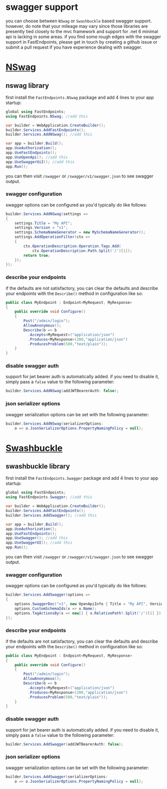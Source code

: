 # swagger support

you can choose between `NSwag` or `Swashbuckle` based swagger support. however, do note that your mileage may vary since those libraries are presently tied closely to the mvc framework and support for .net 6 minimal api is lacking in some areas. if you find some rough edges with the swagger support in FastEndpoints, please get in touch by creating a github issue or submit a pull request if you have experience dealing with swagger.

# [NSwag](#tab/nswag)

## nswag library

first install the `FastEndpoints.NSwag` package and add 4 lines to your app startup:

```csharp
global using FastEndpoints;
using FastEndpoints.NSwag; //add this

var builder = WebApplication.CreateBuilder();
builder.Services.AddFastEndpoints();
builder.Services.AddNSwag(); //add this

var app = builder.Build();
app.UseAuthorization();
app.UseFastEndpoints();
app.UseOpenApi(); //add this
app.UseSwaggerUi3(); //add this
app.Run();
```

you can then visit `/swagger` or `/swagger/v1/swagger.json` to see swagger output.

### swagger configuration
swagger options can be configured as you'd typically do like follows:
```csharp
builder.Services.AddNSwag(settings =>
{
    settings.Title = "My API";
    settings.Version = "v1";
    settings.SchemaNameGenerator = new MySchemaNameGenerator();
    settings.AddOperationFilter(ctx =>
    {
        ctx.OperationDescription.Operation.Tags.Add(
            ctx.OperationDescription.Path.Split('/')[1]);
        return true;
    });
});
```

### describe your endpoints
if the defaults are not satisfactory, you can clear the defaults and describe your endpoints with the `Describe()` method in configuration like so:
```csharp
public class MyEndpoint : Endpoint<MyRequest, MyResponse>
{
    public override void Configure()
    {
        Post("/admin/login");
        AllowAnonymous();
        Describe(b => b
          .Accepts<MyRequest>("application/json")
          .Produces<MyResponse>(200,"application/json")
          .ProducesProblem(500,"text/plain"));
    }
}
```

### disable swagger auth
support for jwt bearer auth is automatically added. if you need to disable it, simply pass a `false` value to the following parameter:
```csharp
builder.Services.AddNSwag(addJWTBearerAuth: false);
```

### json serializer options
swagger serialization options can be set with the following parameter:
```csharp
builder.Services.AddNSwag(serializerOptions:
    o => o.JsonSerializerOptions.PropertyNamingPolicy = null);
```

# [Swashbuckle](#tab/swashbuckle)

## swashbuckle library

first install the `FastEndpoints.Swagger` package and add 4 lines to your app startup:

```csharp
global using FastEndpoints;
using FastEndpoints.Swagger; //add this

var builder = WebApplication.CreateBuilder();
builder.Services.AddFastEndpoints();
builder.Services.AddSwagger(); //add this

var app = builder.Build();
app.UseAuthorization();
app.UseFastEndpoints();
app.UseSwagger(); //add this
app.UseSwaggerUI(); //add this
app.Run();
```

you can then visit `/swagger` or `/swagger/v1/swagger.json` to see swagger output.

### swagger configuration
swagger options can be configured as you'd typically do like follows:
```csharp
builder.Services.AddSwagger(options =>
{
    options.SwaggerDoc("v1", new OpenApiInfo { Title = "My API", Version = "v1" });
    options.CustomSchemaIds(x => x.Name);
    options.TagActionsBy(x => new[] { x.RelativePath?.Split('/')[1] });
});
```

### describe your endpoints
if the defaults are not satisfactory, you can clear the defaults and describe your endpoints with the `Describe()` method in configuration like so:
```csharp
public class MyEndpoint : Endpoint<MyRequest, MyResponse>
{
    public override void Configure()
    {
        Post("/admin/login");
        AllowAnonymous();
        Describe(b => b
          .Accepts<MyRequest>("application/json")
          .Produces<MyResponse>(200,"application/json")
          .ProducesProblem(500,"text/plain"));
    }
}
```

### disable swagger auth
support for jwt bearer auth is automatically added. if you need to disable it, simply pass a `false` value to the following parameter:
```csharp
builder.Services.AddSwagger(addJWTBearerAuth: false);
```

### json serializer options
swagger serialization options can be set with the following parameter:
```csharp
builder.Services.AddSwagger(serializerOptions:
    o => o.JsonSerializerOptions.PropertyNamingPolicy = null);
```